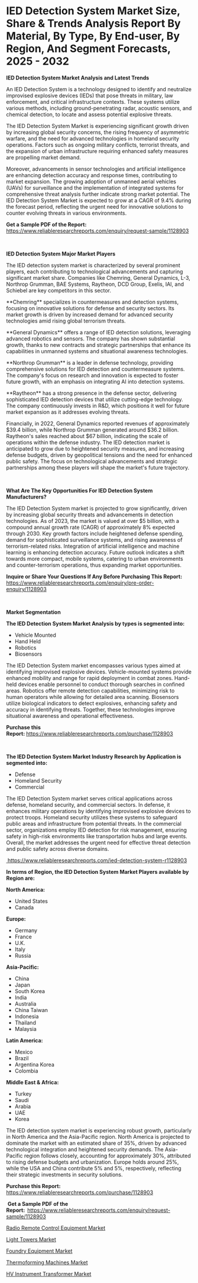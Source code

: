 <p><h1>IED Detection System Market Size, Share & Trends Analysis Report By Material, By Type, By End-user, By Region, And Segment Forecasts, 2025 - 2032</h1></p><p><strong>IED Detection System Market Analysis and Latest Trends</strong></p>
<p><p>An IED Detection System is a technology designed to identify and neutralize improvised explosive devices (IEDs) that pose threats in military, law enforcement, and critical infrastructure contexts. These systems utilize various methods, including ground-penetrating radar, acoustic sensors, and chemical detection, to locate and assess potential explosive threats.</p><p>The IED Detection System Market is experiencing significant growth driven by increasing global security concerns, the rising frequency of asymmetric warfare, and the need for advanced technologies in homeland security operations. Factors such as ongoing military conflicts, terrorist threats, and the expansion of urban infrastructure requiring enhanced safety measures are propelling market demand. </p><p>Moreover, advancements in sensor technologies and artificial intelligence are enhancing detection accuracy and response times, contributing to market expansion. The growing adoption of unmanned aerial vehicles (UAVs) for surveillance and the implementation of integrated systems for comprehensive threat analysis further indicate strong market potential. The IED Detection System Market is expected to grow at a CAGR of 9.4% during the forecast period, reflecting the urgent need for innovative solutions to counter evolving threats in various environments.</p></p>
<p><strong>Get a Sample PDF of the Report:&nbsp;</strong> <a href="https://www.reliableresearchreports.com/enquiry/request-sample/1128903?utm_campaign=7&utm_medium=2&utm_source=Github&utm_content=ia&utm_term=16022025&utm_id=ied-detection-system">https://www.reliableresearchreports.com/enquiry/request-sample/1128903</a></p>
<p>&nbsp;</p>
<p><strong>IED Detection System Major Market Players</strong></p>
<p><p>The IED detection system market is characterized by several prominent players, each contributing to technological advancements and capturing significant market share. Companies like Chemring, General Dynamics, L-3, Northrop Grumman, BAE Systems, Raytheon, DCD Group, Exelis, IAI, and Schiebel are key competitors in this sector.</p><p>**Chemring** specializes in countermeasures and detection systems, focusing on innovative solutions for defense and security sectors. Its market growth is driven by increased demand for advanced security technologies amid rising global terrorism threats.</p><p>**General Dynamics** offers a range of IED detection solutions, leveraging advanced robotics and sensors. The company has shown substantial growth, thanks to new contracts and strategic partnerships that enhance its capabilities in unmanned systems and situational awareness technologies.</p><p>**Northrop Grumman** is a leader in defense technology, providing comprehensive solutions for IED detection and countermeasure systems. The company's focus on research and innovation is expected to foster future growth, with an emphasis on integrating AI into detection systems.</p><p>**Raytheon** has a strong presence in the defense sector, delivering sophisticated IED detection devices that utilize cutting-edge technology. The company continuously invests in R&D, which positions it well for future market expansion as it addresses evolving threats.</p><p>Financially, in 2022, General Dynamics reported revenues of approximately $39.4 billion, while Northrop Grumman generated around $36.2 billion. Raytheon's sales reached about $67 billion, indicating the scale of operations within the defense industry. The IED detection market is anticipated to grow due to heightened security measures, and increasing defense budgets, driven by geopolitical tensions and the need for enhanced public safety. The focus on technological advancements and strategic partnerships among these players will shape the market's future trajectory.</p></p>
<p>&nbsp;</p>
<p><strong>What Are The Key Opportunities For IED Detection System Manufacturers?</strong></p>
<p><p>The IED Detection System market is projected to grow significantly, driven by increasing global security threats and advancements in detection technologies. As of 2023, the market is valued at over $5 billion, with a compound annual growth rate (CAGR) of approximately 8% expected through 2030. Key growth factors include heightened defense spending, demand for sophisticated surveillance systems, and rising awareness of terrorism-related risks. Integration of artificial intelligence and machine learning is enhancing detection accuracy. Future outlook indicates a shift towards more compact, mobile systems, catering to urban environments and counter-terrorism operations, thus expanding market opportunities.</p></p>
<p><strong>Inquire or Share Your Questions If Any Before Purchasing This Report:</strong> <a href="https://www.reliableresearchreports.com/enquiry/pre-order-enquiry/1128903?utm_campaign=7&utm_medium=2&utm_source=Github&utm_content=ia&utm_term=16022025&utm_id=ied-detection-system">https://www.reliableresearchreports.com/enquiry/pre-order-enquiry/1128903</a></p>
<p>&nbsp;</p>
<p><strong>Market Segmentation</strong></p>
<p><strong>The IED Detection System Market Analysis by types is segmented into:</strong></p>
<p><ul><li>Vehicle Mounted</li><li>Hand Held</li><li>Robotics</li><li>Biosensors</li></ul></p>
<p><p>The IED Detection System market encompasses various types aimed at identifying improvised explosive devices. Vehicle-mounted systems provide enhanced mobility and range for rapid deployment in combat zones. Hand-held devices enable personnel to conduct thorough searches in confined areas. Robotics offer remote detection capabilities, minimizing risk to human operators while allowing for detailed area scanning. Biosensors utilize biological indicators to detect explosives, enhancing safety and accuracy in identifying threats. Together, these technologies improve situational awareness and operational effectiveness.</p></p>
<p><strong>Purchase this Report:&nbsp;</strong><a href="https://www.reliableresearchreports.com/purchase/1128903?utm_campaign=7&utm_medium=2&utm_source=Github&utm_content=ia&utm_term=16022025&utm_id=ied-detection-system">https://www.reliableresearchreports.com/purchase/1128903</a></p>
<p>&nbsp;</p>
<p><strong>The IED Detection System Market Industry Research by Application is segmented into:</strong></p>
<p><ul><li>Defense</li><li>Homeland Security</li><li>Commercial</li></ul></p>
<p><p>The IED Detection System market serves critical applications across defense, homeland security, and commercial sectors. In defense, it enhances military operations by identifying improvised explosive devices to protect troops. Homeland security utilizes these systems to safeguard public areas and infrastructure from potential threats. In the commercial sector, organizations employ IED detection for risk management, ensuring safety in high-risk environments like transportation hubs and large events. Overall, the market addresses the urgent need for effective threat detection and public safety across diverse domains.</p></p>
<p><a href="https://www.reliableresearchreports.com/ied-detection-system-r1128903?utm_campaign=7&utm_medium=2&utm_source=Github&utm_content=ia&utm_term=16022025&utm_id=ied-detection-system">&nbsp;https://www.reliableresearchreports.com/ied-detection-system-r1128903</a></p>
<p><strong>In terms of Region, the IED Detection System Market Players available by Region are:</strong></p>
<p>
    <p> <strong> North America: </strong>
        <ul>
            <li>United States</li>
            <li>Canada</li>
        </ul>
        </p> 
    <p> <strong> Europe: </strong>
        <ul>
            <li>Germany</li>
            <li>France</li>
            <li>U.K.</li>
            <li>Italy</li>
            <li>Russia</li>
        </ul>
        </p> 
    <p> <strong> Asia-Pacific: </strong>
        <ul>
            <li>China</li>
            <li>Japan</li>
            <li>South Korea</li>
            <li>India</li>
            <li>Australia</li>
            <li>China Taiwan</li>
            <li>Indonesia</li>
            <li>Thailand</li>
            <li>Malaysia</li>
        </ul>
        </p> 
    <p> <strong> Latin America: </strong>
        <ul>
            <li>Mexico</li>
            <li>Brazil</li>
            <li>Argentina Korea</li>
            <li>Colombia</li>
        </ul>
        </p> 
    <p> <strong> Middle East & Africa: </strong>
        <ul>
            <li>Turkey</li>
            <li>Saudi</li>
            <li>Arabia</li>
            <li>UAE</li>
            <li>Korea</li>
        </ul>
    </p>
    </p>
<p><p>The IED detection system market is experiencing robust growth, particularly in North America and the Asia-Pacific region. North America is projected to dominate the market with an estimated share of 35%, driven by advanced technological integration and heightened security demands. The Asia-Pacific region follows closely, accounting for approximately 30%, attributed to rising defense budgets and urbanization. Europe holds around 25%, while the USA and China contribute 5% and 5%, respectively, reflecting their strategic investments in security solutions.</p></p>
<p><strong>Purchase this Report: </strong><a href="https://www.reliableresearchreports.com/purchase/1128903?utm_campaign=7&utm_medium=2&utm_source=Github&utm_content=ia&utm_term=16022025&utm_id=ied-detection-system">https://www.reliableresearchreports.com/purchase/1128903</a></p>
<p>&nbsp;<strong>Get a Sample PDF of the Report:&nbsp;&nbsp;</strong><a href="https://www.reliableresearchreports.com/enquiry/request-sample/1128903?utm_campaign=7&utm_medium=2&utm_source=Github&utm_content=ia&utm_term=16022025&utm_id=ied-detection-system">https://www.reliableresearchreports.com/enquiry/request-sample/1128903</a></p>
<p><strong></strong></p>
<p><p><a href="https://github.com/loppibsr/Market-Research-Report-List-1/blob/main/radio-remote-control-equipment-market.md?utm_campaign=7&utm_medium=2&utm_source=Github&utm_content=ia&utm_term=16022025&utm_id=ied-detection-system">Radio Remote Control Equipment Market</a></p><p><a href="https://github.com/alanepetevi/Market-Research-Report-List-1/blob/main/light-towers-market.md?utm_campaign=7&utm_medium=2&utm_source=Github&utm_content=ia&utm_term=16022025&utm_id=ied-detection-system">Light Towers Market</a></p><p><a href="https://github.com/zitanebeibit9/Market-Research-Report-List-1/blob/main/foundry-equipment-market.md?utm_campaign=7&utm_medium=2&utm_source=Github&utm_content=ia&utm_term=16022025&utm_id=ied-detection-system">Foundry Equipment Market</a></p><p><a href="https://github.com/hannajuana198484/Market-Research-Report-List-1/blob/main/thermoforming-machines-market.md?utm_campaign=7&utm_medium=2&utm_source=Github&utm_content=ia&utm_term=16022025&utm_id=ied-detection-system">Thermoforming Machines Market</a></p><p><a href="https://github.com/rebheelder/Market-Research-Report-List-1/blob/main/hv-instrument-transformer-market.md?utm_campaign=7&utm_medium=2&utm_source=Github&utm_content=ia&utm_term=16022025&utm_id=ied-detection-system">HV Instrument Transformer Market</a></p></p>